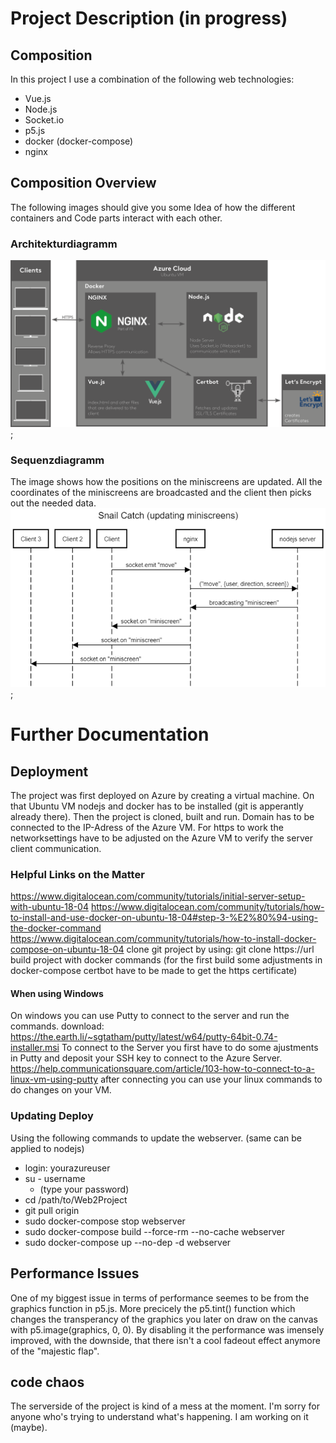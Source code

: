 # Project Description (in progress)
## Composition
In this project I use a combination of the following web technologies:
* Vue.js
* Node.js
* Socket.io
* p5.js
* docker (docker-compose)
* nginx

## Composition Overview
The following images should give you some Idea of how the different containers and Code parts interact with each other.
### Architekturdiagramm
![Architekturdiagramm](./client/src/assets/architekturdiagramm.png);

### Sequenzdiagramm
The image shows how the positions on the miniscreens are updated.
All the coordinates of the miniscreens are broadcasted and the client then picks out the needed data.
![Sequenzdiagramm](./client/src/assets/sequenzdiagramm_miniscreen.png);

# Further Documentation
## Deployment
The project was first deployed on Azure by creating a virtual machine. 
On that Ubuntu VM nodejs and docker has to be installed (git is apperantly already there).
Then the project is cloned, built and run.
Domain has to be connected to the IP-Adress of the Azure VM.
For https to work the networksettings have to be adjusted on the Azure VM to verify the server client communication.

### Helpful Links on the Matter
https://www.digitalocean.com/community/tutorials/initial-server-setup-with-ubuntu-18-04
https://www.digitalocean.com/community/tutorials/how-to-install-and-use-docker-on-ubuntu-18-04#step-3-%E2%80%94-using-the-docker-command
https://www.digitalocean.com/community/tutorials/how-to-install-docker-compose-on-ubuntu-18-04
clone git project by using: git clone https://url
build project with docker commands
(for the first build some adjustments in docker-compose certbot have to be made to get the https certificate)

#### When using Windows
On windows you can use Putty to connect to the server and run the commands.
download: https://the.earth.li/~sgtatham/putty/latest/w64/putty-64bit-0.74-installer.msi
To connect to the Server you first have to do some ajustments in Putty and deposit your SSH key to connect to the Azure Server.
https://help.communicationsquare.com/article/103-how-to-connect-to-a-linux-vm-using-putty
after connecting you can use your linux commands to do changes on your VM.

### Updating Deploy
Using the following commands to update the webserver. (same can be applied to nodejs)
* login: yourazureuser
* su - username
    * (type your password)
* cd /path/to/Web2Project
* git pull origin
* sudo docker-compose stop webserver
* sudo docker-compose build --force-rm --no-cache webserver
* sudo docker-compose up --no-dep -d webserver

## Performance Issues
One of my biggest issue in terms of performance seemes to be from the graphics function in p5.js.
More precicely the p5.tint() function which changes the transperancy of the graphics you later on draw on the canvas with p5.image(graphics, 0, 0). By disabling it the performance was imensely improved, with the downside, that there isn't a cool fadeout effect anymore of the "majestic flap".

## code chaos
The serverside of the project is kind of a mess at the moment. I'm sorry for anyone who's trying to understand what's happening. I am working on it (maybe).


